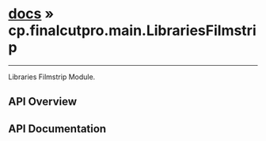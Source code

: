 # [docs](index.md) » cp.finalcutpro.main.LibrariesFilmstrip
---

Libraries Filmstrip Module.

## API Overview

## API Documentation

